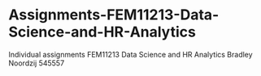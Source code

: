 # Assignments-FEM11213-Data-Science-and-HR-Analytics
Individual assignments FEM11213 Data Science and HR Analytics Bradley Noordzij 545557
